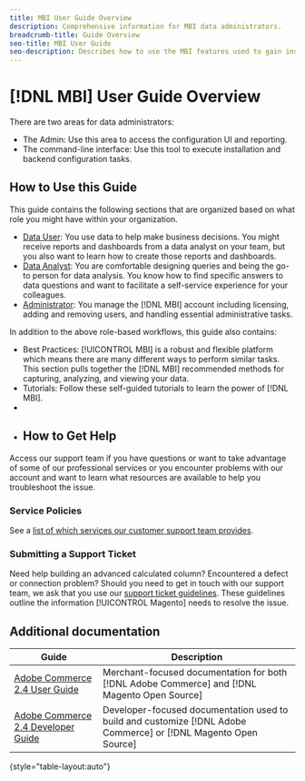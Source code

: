 ```yaml
---
title: MBI User Guide Overview
description: Comprehensive information for MBI data administrators.
breadcrumb-title: Guide Overview
seo-title: MBI User Guide
seo-description: Describes how to use the MBI features used to gain insights from Adobe Commerce or Magento Open Source data.
---
```

# [!DNL MBI] User Guide Overview

There are two areas for data administrators: 

- The Admin: Use this area to access the configuration UI and reporting.
- The command-line interface: Use this tool to execute installation and backend configuration tasks.

## How to Use this Guide

This guide contains the following sections that are organized based on what role you might have within your organization.

-  [Data User](../data-user.md): You use data to help make business decisions. You might receive reports and dashboards from a data analyst on your team, but you also want to learn how to create those reports and dashboards.
-  [Data Analyst](../data-analyst.md): You are comfortable designing queries and being the go-to person for data analysis. You know how to find specific answers to data questions and want to facilitate a self-service experience for your colleagues.
-  [Administrator](../administrator.md): You manage the [!DNL MBI] account including licensing, adding and removing users, and handling essential administrative tasks.

In addition to the above role-based workflows, this guide also contains:

-  Best Practices: [!UICONTROL MBI] is a robust and flexible platform which means there are many different ways to perform similar tasks. This section pulls together the [!DNL MBI] recommended methods for capturing, analyzing, and viewing your data.
-  Tutorials: Follow these self-guided tutorials to learn the power of [!DNL MBI].
- 
- ## How to Get Help

Access our support team if you have questions or want to take advantage of some of our professional services or you encounter problems with our account and want to learn what resources are available to help you troubleshoot the issue.

### Service Policies

See a [list of which services our customer support team provides](https://support.magento.com/hc/en-us/articles/360016730811).

### Submitting a Support Ticket

Need help building an advanced calculated column? Encountered a defect or connection problem? Should you need to get in touch with our support team, we ask that you use our [support ticket guidelines](https://support.magento.com/hc/en-us/articles/360016730351). These guidelines outline the information [!UICONTROL Magento] needs to resolve the issue.

## Additional documentation

| Guide | Description |
|------ | ----------- |
| [Adobe Commerce 2.4 User Guide](https://docs.magento.com/user-guide/) | Merchant-focused documentation for both [!DNL Adobe Commerce] and [!DNL Magento Open Source] |
| [Adobe Commerce 2.4 Developer Guide](https://devdocs.magento.com/) | Developer-focused documentation used to build and customize [!DNL Adobe Commerce] or [!DNL Magento Open Source] |

{style="table-layout:auto"}


